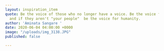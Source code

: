 ```yaml
---
layout: inspiration_item
quote: Be the voice of those who no longer have a voice. Be the voice for your people,
  and if they aren't "your people"  be the voice for humanity.
author: 'Aminata Sangare '
date: 2020-06-04 04:00:00 +0000
image: "/uploads/img_3138.JPG"
published: false

---
```

